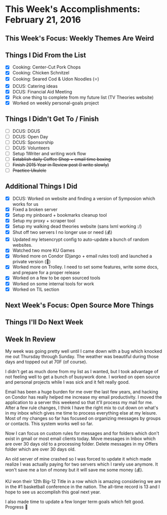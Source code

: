
# This Week's Accomplishments: February 21, 2016

## This Week's Focus: Weekly Themes Are Weird

## Things I Did From the List

- [x] Cooking: Center-Cut Pork Chops
- [x] Cooking: Chicken Schnitzel
- [x] Cooking: Seared Cod & Udon Noodles (:star:)
- [x] DCUS: Catering ideas
- [x] DCUS: Financial Aid Meeting
- [x] Pick one thing to complete from my future list (TV Theories website)
- [x] Worked on weekly personal-goals project

## Things I Didn't Get To / Finish

- [ ] DCUS: DGUS
- [ ] DCUS: Open Day
- [ ] DCUS: Sponsorship
- [ ] DCUS: Volunteers
- [ ] Setup 1Writer and writing work flow
- [ ] ~~Establish daily Coffee Shop + email time boxing~~
- [ ] ~~Finish 2015 Year in Review post (I write slowly)~~
- [ ] ~~Practice Ukulele~~

## Additional Things I Did

- [x] DCUS: Worked on website and finding a version of Symposion which works for us
- [x] Fixed a broken server
- [x] Setup my pinboard + bookmarks cleanup tool
- [x] Setup my proxy + scraper tool
- [x] Setup my walking dead theories website (sans lxml working :/)
- [x] Shut off two servers I no longer use or need (:moneybag:)
- [x] Updated my letsencrypt config to auto-update a bunch of random websites.
- [x] Watched two more KU Games
- [x] Worked more on Condor (Django + email rules tool) and launched a private version (:email:)
- [x] Worked more on Trolley. I need to set some features, write some docs, and prepare for a proper release
- [x] Worked on a few to be open sourced tools
- [x] Worked on some internal tools for work
- [x] Worked on TIL section

## Next Week's Focus: Open Source More Things

## Things I'll Do Next Week

## Week In Review

My week was going pretty well until I came down with a bug which knocked me out Thursday through Sunday. The weather was beautiful during those days and topped out at 70F (of course).

I didn't get as much done from my list as I wanted, but I took advantage of not feeling well to get a bunch of busywork done. I worked on open source and personal projects while I was sick and it felt really good. 

Email has been a huge burden for me over the last few years, and hacking on Condor has really helped me increase my email productivity. I moved the application to a server this weekend so that it'll process my mail for me. After a few rule changes, I think I have the right mix to cut down on what's in my inbox which gives me time to process everything else at my leisure. Most of my changes so far has focused on organizing messages by groups or contacts. This system works well so far. 

Now I can focus on custom rules for messages and for folders which don't exist in gmail or most email clients today. Move messages in Inbox which are over 30 days old to a processing folder. Delete messages in my Offers folder which are over 30 days old.

An old server of mine crashed so I was forced to update it which made realize I was actually paying for two servers which I rarely use anymore. It won't save me a ton of money but it will save me some money (:moneybag:).

KU won their 12th Big-12 Title in a row which is amazing considering we are in the #1 basketball conference in the nation. The all-time record is 13 and I hope to see us accomplish this goal next year.

I also made time to update a few longer term goals which felt good. Progress :rocket:
